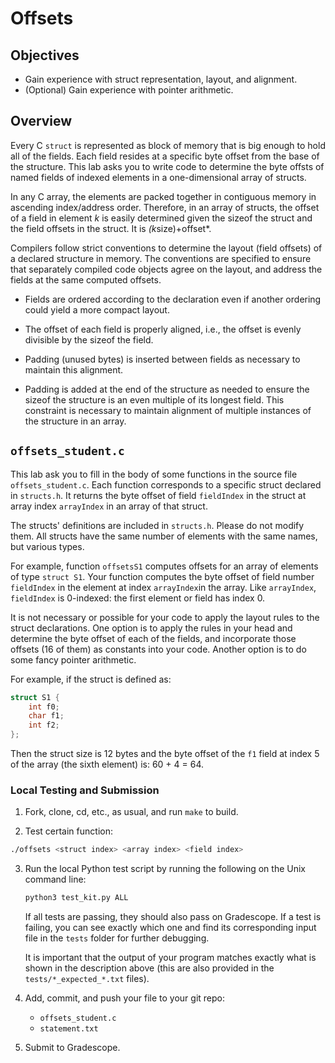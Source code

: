 # Offsets 

## Objectives

- Gain experience with struct representation, layout, and alignment.
- (Optional) Gain experience with pointer arithmetic.

## Overview

Every C `struct` is represented as block of memory that is big enough to hold all of the fields.   Each field resides at a specific byte offset from the base of the structure.  This lab asks you to write code to determine the byte offsts of named fields of indexed elements in a one-dimensional array of structs.

In any C array, the elements are packed together in contiguous memory in ascending index/address order.   Therefore, in an array of structs, the offset of a field in element *k* is easily determined given the sizeof the struct and the field offsets in the struct.   It is *(k*size)+offset*.

Compilers follow strict conventions to determine the layout (field offsets) of a declared structure in memory.   The conventions are specified to ensure that separately compiled code objects agree on the layout, and address the fields at the same computed offsets. 

- Fields are ordered according to the declaration even if another ordering could yield a more compact layout.

- The offset of each field is properly aligned, i.e., the offset is evenly divisible by the sizeof the field.

- Padding (unused bytes) is inserted between fields as necessary to maintain this alignment.

- Padding is added at the end of the structure as needed to ensure the sizeof the structure is an even multiple of its longest field.   This constraint is necessary to maintain alignment of multiple instances of the structure in an array.

## `offsets_student.c`

This lab ask you to fill in the body of some functions in the source file `offsets_student.c`. Each function corresponds to a specific struct declared in `structs.h`.   It returns the byte offset of field `fieldIndex` in the struct at array index `arrayIndex` in an array of that struct.

The structs' definitions are included in `structs.h`.   Please do not modify them.   All structs have the same number of elements with the same names, but various types.

For example, function `offsetsS1` computes offsets for an array of elements of type `struct S1`.   Your function computes the byte offset of field number `fieldIndex` in the element at index `arrayIndex`in the array.   Like `arrayIndex`, `fieldIndex` is 0-indexed: the first element or field has index 0.

It is not necessary or possible for your code to apply the layout rules to the struct declarations.   One option is to apply the rules in your head and determine the byte offset of each of the fields, and incorporate those offsets (16 of them) as constants into your code.   Another option is to do some fancy pointer arithmetic.

For example, if the struct is defined as:

```c
struct S1 {
    int f0;
    char f1;
    int f2;
};
```

Then the struct size is 12 bytes and the byte offset of the `f1` field at index 5 of the array (the sixth element) is: 60 + 4 = 64.

### Local Testing and Submission

1. Fork, clone, cd, etc., as usual, and run `make` to build.

2. Test certain function:

```bash
./offsets <struct index> <array index> <field index>
```

3. Run the local Python test script by running the following on the Unix command
   line:
   ```bash
   python3 test_kit.py ALL
   ```
   If all tests are passing, they should also pass on Gradescope. If a test is
   failing, you can see exactly which one and find its corresponding input file
   in the `tests` folder for further debugging.

   It is important that the output of your program matches exactly what is shown
   in the description above (this are also provided in the
   `tests/*_expected_*.txt` files).

4. Add, commit, and push your file to your git repo:

    * `offsets_student.c`
	* `statement.txt`

5. Submit to Gradescope. 

